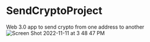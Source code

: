 # SendCryptoProject
Web 3.0 app to send crypto from one address to another![Screen Shot 2022-11-11 at 3 48 47 PM](https://user-images.githubusercontent.com/22222231/201441135-fec6680a-9dde-40dc-94be-8a5295db761e.png)

